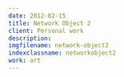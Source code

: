 ```yaml
---
date: 2012-02-15
title: Network Object 2
client: Personal work
description:
imgfilename: network-object2
indexclassname: networkobject2
work: art
---
```


<img srcset="/img/network-object2-1x.png 1x, /img/network-object2-2x.png 2x">
